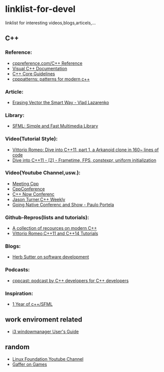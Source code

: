 linklist-for-devel
=======

linklist for interesting videos,blogs,articels,...

## C++

### Reference:
 * [cppreference.com/C++ Reference ](http://en.cppreference.com/w/cpp)
 * [Visual C++ Documentation ](https://docs.microsoft.com/en-us/cpp/#pivot=langlib&panel=langlib1)
 * [C++ Core Guidelines ](https://github.com/isocpp/CppCoreGuidelines/blob/master/CppCoreGuidelines.md)
 * [cpppatterns: patterns for modern c++](https://cpppatterns.com/)
 
### Article:
 * [Erasing Vector the Smart Way - Vlad Lazarenko](http://lazarenko.me/vector-erase/)

 
### Library:
 * [SFML: Simple and Fast Multimedia Library](https://www.sfml-dev.org)

### Video(Tutorial Style):
 * [Vittorio Romeo:
 Dive into C++11, part 1, a Arkanoid clone in 160~ lines of code](https://www.youtube.com/watch?v=_4K3tsKa1Uc)
 * [Dive into C++11 - [2] - Frametime, FPS, constexpr, uniform initialization](https://www.youtube.com/watch?v=tPbrWAbzyTE)
 
 ### Video(Youtube Channel,usw.):
 * [Meeting Cpp](https://www.youtube.com/user/MeetingCPP/videos)
 * [CppConference](https://www.youtube.com/user/CppCon)
 * [C++ Now Conferenc](https://www.youtube.com/user/BoostCon/playlists)
 * [Jason Turner,C++ Weekly](https://www.youtube.com/user/lefticus1)
 * [Going Native Conferenc and Show - Paulo Portela](https://www.youtube.com/user/zafiragp/playlists)
 

### Github-Repros(lists and tutorials):
 * [A collection of recources on modern C++](https://github.com/rigtorp/awesome-modern-cpp)
 * [Vittorio Romeo,C++11 and C++14 Tutorials](https://github.com/SuperV1234/Tutorials)
 

### Blogs:
 * [Herb Sutter on software development](https://herbsutter.com/)
 
### Podcasts:
 * [cppcast: podcast by C++ developers for C++ developers](https://cppcast.com/archives/)

### Inspiration:
* [1 Year of c++/SFML](https://www.youtube.com/watch?v=LrEvoKI07Ww)


## work enviroment related
 * [i3 windowmanager User's Guide](https://i3wm.org/docs/userguide.html)

## random
 * [Linux Foundation Youtube Channel](https://www.youtube.com/user/TheLinuxFoundation/playlists)
 * [Gaffer on Games](https://gafferongames.com/)
 
